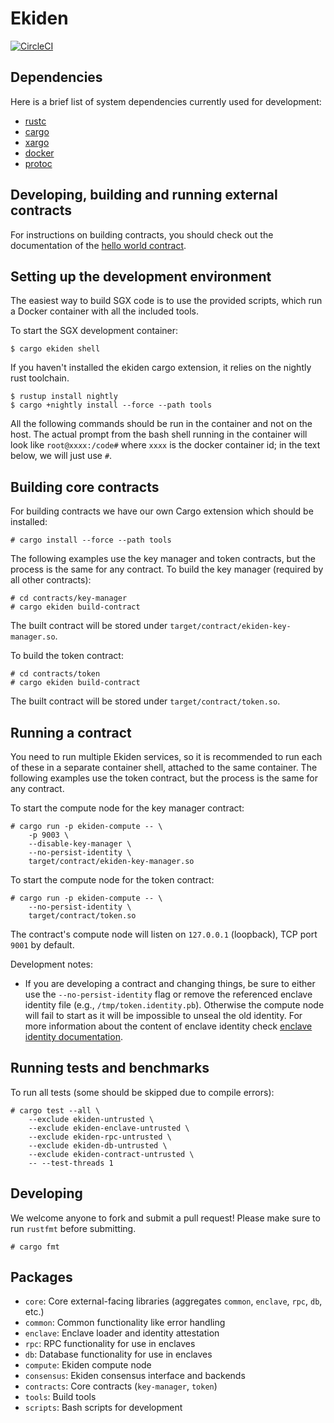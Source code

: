 # Ekiden

[![CircleCI](https://circleci.com/gh/oasislabs/ekiden/tree/master.svg?style=svg&circle-token=97f633035afbb45f26ed1b2f3f78a1e8e8a5e756)](https://circleci.com/gh/oasislabs/ekiden/tree/master)

## Dependencies

Here is a brief list of system dependencies currently used for development:
- [rustc](https://www.rust-lang.org/en-US/)
- [cargo](http://doc.crates.io/)
- [xargo](https://github.com/japaric/xargo)
- [docker](https://www.docker.com/)
- [protoc](https://github.com/google/protobuf/releases)

## Developing, building and running external contracts

For instructions on building contracts, you should check out the documentation of the
[hello world contract](https://github.com/oasislabs/contract-helloworld).

## Setting up the development environment

The easiest way to build SGX code is to use the provided scripts, which run a Docker
container with all the included tools.

To start the SGX development container:
```
$ cargo ekiden shell
```

If you haven't installed the ekiden cargo extension, it relies on the nightly rust toolchain.
```
$ rustup install nightly
$ cargo +nightly install --force --path tools
```

All the following commands should be run in the container and not on
the host.  The actual prompt from the bash shell running in the
container will look like `root@xxxx:/code#` where `xxxx` is the docker
container id; in the text below, we will just use `#`.

## Building core contracts

For building contracts we have our own Cargo extension which should be installed:
```
# cargo install --force --path tools
```

The following examples use the key manager and token contracts, but the process is the
same for any contract. To build the key manager (required by all other contracts):
```
# cd contracts/key-manager
# cargo ekiden build-contract
```

The built contract will be stored under `target/contract/ekiden-key-manager.so`.

To build the token contract:
```
# cd contracts/token
# cargo ekiden build-contract
```

The built contract will be stored under `target/contract/token.so`.

## Running a contract

You need to run multiple Ekiden services, so it is recommended to run each of these in a
separate container shell, attached to the same container. The following examples use the
token contract, but the process is the same for any contract.

To start the compute node for the key manager contract:
```
# cargo run -p ekiden-compute -- \
    -p 9003 \
    --disable-key-manager \
    --no-persist-identity \
    target/contract/ekiden-key-manager.so
```

To start the compute node for the token contract:
```
# cargo run -p ekiden-compute -- \
    --no-persist-identity \
    target/contract/token.so
```

The contract's compute node will listen on `127.0.0.1` (loopback), TCP port `9001` by default.

Development notes:

* If you are developing a contract and changing things, be sure to either use the `--no-persist-identity` flag or remove the referenced enclave identity file (e.g., `/tmp/token.identity.pb`). Otherwise the compute node will fail to start as it will be impossible to unseal the old identity. For more information about the content of enclave identity check [enclave identity documentation](docs/enclave-identity.md#state).

## Running tests and benchmarks

To run all tests (some should be skipped due to compile errors):
```
# cargo test --all \
    --exclude ekiden-untrusted \
    --exclude ekiden-enclave-untrusted \
    --exclude ekiden-rpc-untrusted \
    --exclude ekiden-db-untrusted \
    --exclude ekiden-contract-untrusted \
    -- --test-threads 1
```

## Developing

We welcome anyone to fork and submit a pull request! Please make sure to run `rustfmt` before submitting.

```
# cargo fmt
```

## Packages
- `core`: Core external-facing libraries (aggregates `common`, `enclave`, `rpc`, `db`, etc.)
- `common`: Common functionality like error handling
- `enclave`: Enclave loader and identity attestation
- `rpc`: RPC functionality for use in enclaves
- `db`: Database functionality for use in enclaves
- `compute`: Ekiden compute node
- `consensus`: Ekiden consensus interface and backends
- `contracts`: Core contracts (`key-manager`, `token`)
- `tools`: Build tools
- `scripts`: Bash scripts for development
